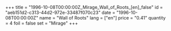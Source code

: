 +++
title = "1996-10-08T00:00:00Z_Mirage_Wall_of_Roots_[en]_false"
id = "aeb151d2-c313-44d2-972e-33487f070c23"
date = "1996-10-08T00:00:00Z"
name = "Wall of Roots"
lang = ["en"]
price = "0.41"
quantity = 4
foil = false
set = "Mirage"
+++
